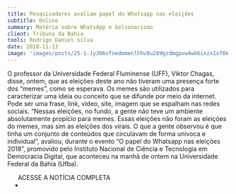 ```yaml
---
title: Pesquisadores avaliam papel do Whatsapp nas eleições
subtitle: Online
summary: Matéria sobre WhatsApp e bolsonarismo
client: Tribuna da Bahia
tools: Rodrigo Daniel Silva
date: 2018-11-13
image: 'images/posts/25-1-1y306sfnedmmenlhhu9u289gzdmgpvw4wb6ixzx1xf8k.png'
---
```


O professor da Universidade Federal Fluminense (UFF), Viktor Chagas, disse, ontem, que as eleições deste ano não tiveram uma presença forte dos “memes”, como se esperava. Os memes são utilizados para caracterizar uma ideia ou conceito que se difunde por meio da internet. Pode ser uma frase, link, vídeo, site, imagem que se espalham nas redes sociais. “Nessas eleições, no fundo, a gente não teve um ambiente absolutamente propício para memes. Essas eleições não foram as eleições do memes, mas sim as eleições dos virais. O que a gente observou é que tinha um conjunto de conteúdos que circulavam de forma unívoca e individual”, avaliou, durante o evento “O papel do Whatsapp nas eleições 2018”, promovido pelo Instituto Nacional de Ciência e Tecnologia em Democracia Digital, que aconteceu na manhã de ontem na Universidade Federal da Bahia (Ufba).

<div class="post__share"><ul class="share__list list-reset">ACESSE A NOTÍCIA COMPLETA<li class="share__item" style="margin-left: 10px"><a class="share__link share__facebook" style="background: #fa5657" href="https://www.trbn.com.br/materia/I12530/pesquisadores-avaliam-papel-do-whatsapp-nas-eleicoes 
onclick=window.open(this.href, 'pop-up', 'left=20,top=20,width=500,height=500,toolbar=1,resizable=0'); return false;" title="Link" rel="nofollow"><i class="fa-solid fa-link"></i></a></li></ul></div>
<!-- <div class="gallery-box"><div class="gallery"><img src="/clipping/images/example-1.jpg" loading="lazy" alt="Project"><img src="/clipping/images/example-2.jpg" loading="lazy" alt="Project"></div><em>Gallery / <a href="https://www.freepik.com/" target="_blank">Freepic</a></em></div> -->
